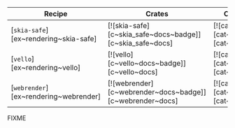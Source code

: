 | Recipe | Crates | Categories |
|--------|--------|------------|
| [`skia-safe`][ex~rendering~skia-safe] | [![skia-safe][c~skia_safe~docs~badge]][c~skia_safe~docs] | [![cat~gui][cat~gui~badge]][cat~gui] |
| [`vello`][ex~rendering~vello] | [![vello][c~vello~docs~badge]][c~vello~docs] | [![cat~gui][cat~gui~badge]][cat~gui] |
| [`webrender`][ex~rendering~webrender] | [![webrender][c~webrender~docs~badge]][c~webrender~docs] | [![cat~gui][cat~gui~badge]][cat~gui] |

<div class="hidden">
FIXME
</div>
